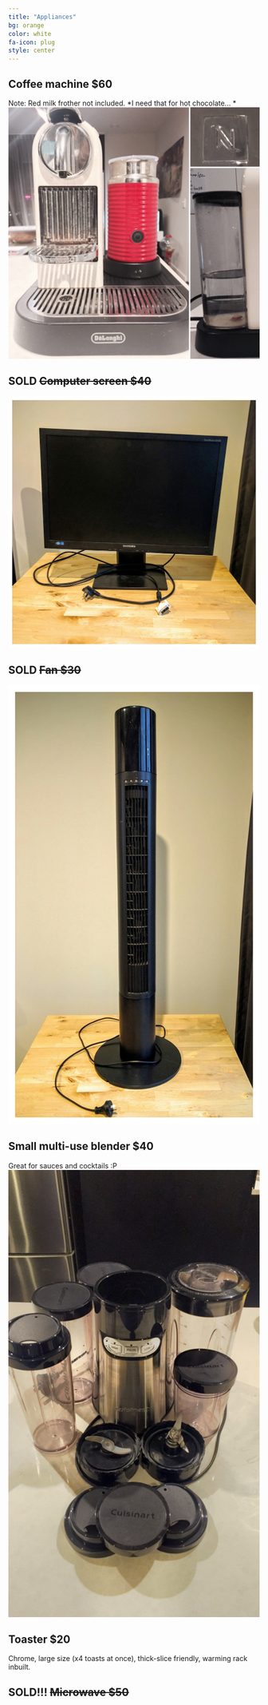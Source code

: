 ```yaml
---
title: "Appliances"
bg: orange
color: white
fa-icon: plug
style: center
---
```


## Coffee machine $60

Note: Red milk frother not included. *I need that for hot chocolate... *
![](https://raw.githubusercontent.com/zoevanhavre/VGS/gh-pages/img/coffee.machine.jpg)

## SOLD ~~Computer screen $40~~

![](https://raw.githubusercontent.com/zoevanhavre/VGS/gh-pages/img/IMG_20160619_161110-01.jpg)

## SOLD ~~Fan $30~~
![](https://raw.githubusercontent.com/zoevanhavre/VGS/gh-pages/img/IMG_20160619_161237-01.jpg)

## Small multi-use blender $40
Great for sauces and cocktails :P
![](https://raw.githubusercontent.com/zoevanhavre/VGS/gh-pages/img/blender.jpg)

## Toaster $20
Chrome,  large size (x4 toasts at once), thick-slice friendly, warming rack inbuilt.
<!-- Photo needed! -->

## SOLD!!! ~~Microwave $50~~
<!-- Photo needed! -->
